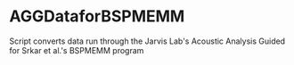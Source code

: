 # AGGDataforBSPMEMM
Script converts data run through the Jarvis Lab's Acoustic Analysis Guided for Srkar et al.'s BSPMEMM program
